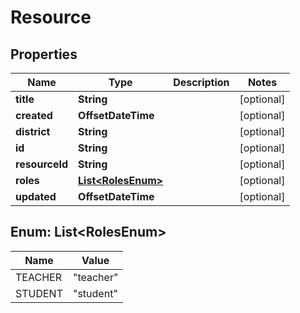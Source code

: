 

# Resource


## Properties

| Name | Type | Description | Notes |
|------------ | ------------- | ------------- | -------------|
|**title** | **String** |  |  [optional] |
|**created** | **OffsetDateTime** |  |  [optional] |
|**district** | **String** |  |  [optional] |
|**id** | **String** |  |  [optional] |
|**resourceId** | **String** |  |  [optional] |
|**roles** | [**List&lt;RolesEnum&gt;**](#List&lt;RolesEnum&gt;) |  |  [optional] |
|**updated** | **OffsetDateTime** |  |  [optional] |



## Enum: List&lt;RolesEnum&gt;

| Name | Value |
|---- | -----|
| TEACHER | &quot;teacher&quot; |
| STUDENT | &quot;student&quot; |



